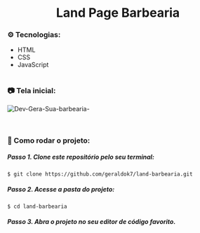 <h1 align="center">Land Page Barbearia</h1>



### ⚙️ Tecnologias:
- HTML
- CSS
- JavaScript
<br /> <br />

### 📷 Tela inicial:
![Dev-Gera-Sua-barbearia-](https://github.com/geraldok7/land-barbearia/assets/70239672/8794c307-8f1c-40c9-9e33-9b131b0288fd)

<br />

### 📂 Como rodar o projeto:

##### Passo 1. Clone este repositório pelo seu terminal:
```
$ git clone https://github.com/geraldok7/land-barbearia.git
```
##### Passo 2. Acesse a pasta do projeto:
```
$ cd land-barbearia
```
##### Passo 3. Abra o projeto no seu editor de código favorito.
